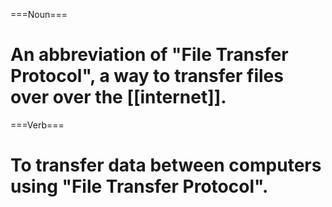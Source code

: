 ===Noun===

# An abbreviation of "File Transfer Protocol", a way to transfer files over over the [[internet]].

===Verb===

# To transfer data between computers using "File Transfer Protocol".